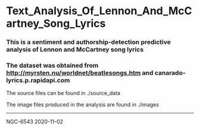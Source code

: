 # Text_Analysis_Of_Lennon_And_McCartney_Song_Lyrics

### This is a sentiment and authorship-detection predictive analysis of Lennon and McCartney song lyrics

### The dataset was obtained from http://myrsten.nu/worldnet/beatlesongs.htm and canarado-lyrics.p.rapidapi.com

The source files can be found in ./source_data

The image files produced in the analysis are found in ./images

---------
NGC-6543
2020-11-02
